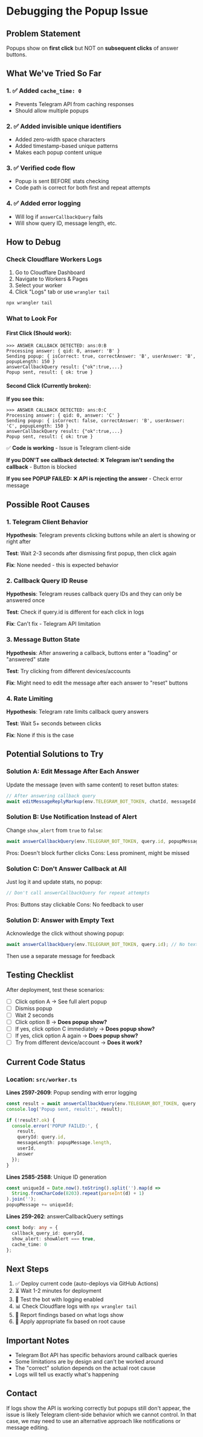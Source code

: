 # Debugging the Popup Issue

## Problem Statement
Popups show on **first click** but NOT on **subsequent clicks** of answer buttons.

## What We've Tried So Far

### 1. ✅ Added `cache_time: 0`
- Prevents Telegram API from caching responses
- Should allow multiple popups

### 2. ✅ Added invisible unique identifiers
- Added zero-width space characters
- Added timestamp-based unique patterns
- Makes each popup content unique

### 3. ✅ Verified code flow
- Popup is sent BEFORE stats checking
- Code path is correct for both first and repeat attempts

### 4. ✅ Added error logging
- Will log if `answerCallbackQuery` fails
- Will show query ID, message length, etc.

## How to Debug

### Check Cloudflare Workers Logs

1. Go to Cloudflare Dashboard
2. Navigate to Workers & Pages
3. Select your worker
4. Click "Logs" tab or use `wrangler tail`

```bash
npx wrangler tail
```

### What to Look For

#### First Click (Should work):
```
>>> ANSWER CALLBACK DETECTED: ans:0:B
Processing answer: { qid: 0, answer: 'B' }
Sending popup: { isCorrect: true, correctAnswer: 'B', userAnswer: 'B', popupLength: 150 }
answerCallbackQuery result: {"ok":true,...}
Popup sent, result: { ok: true }
```

#### Second Click (Currently broken):
**If you see this:**
```
>>> ANSWER CALLBACK DETECTED: ans:0:C
Processing answer: { qid: 0, answer: 'C' }
Sending popup: { isCorrect: false, correctAnswer: 'B', userAnswer: 'C', popupLength: 150 }
answerCallbackQuery result: {"ok":true,...}
Popup sent, result: { ok: true }
```
✅ **Code is working** - Issue is Telegram client-side

**If you DON'T see callback detected:**
❌ **Telegram isn't sending the callback** - Button is blocked

**If you see POPUP FAILED:**
❌ **API is rejecting the answer** - Check error message

## Possible Root Causes

### 1. Telegram Client Behavior
**Hypothesis**: Telegram prevents clicking buttons while an alert is showing or right after

**Test**: Wait 2-3 seconds after dismissing first popup, then click again

**Fix**: None needed - this is expected behavior

### 2. Callback Query ID Reuse
**Hypothesis**: Telegram reuses callback query IDs and they can only be answered once

**Test**: Check if query.id is different for each click in logs

**Fix**: Can't fix - Telegram API limitation

### 3. Message Button State
**Hypothesis**: After answering a callback, buttons enter a "loading" or "answered" state

**Test**: Try clicking from different devices/accounts

**Fix**: Might need to edit the message after each answer to "reset" buttons

### 4. Rate Limiting
**Hypothesis**: Telegram rate limits callback query answers

**Test**: Wait 5+ seconds between clicks

**Fix**: None if this is the case

## Potential Solutions to Try

### Solution A: Edit Message After Each Answer
Update the message (even with same content) to reset button states:

```typescript
// After answering callback query
await editMessageReplyMarkup(env.TELEGRAM_BOT_TOKEN, chatId, messageId, keyboard);
```

### Solution B: Use Notification Instead of Alert
Change `show_alert` from `true` to `false`:

```typescript
await answerCallbackQuery(env.TELEGRAM_BOT_TOKEN, query.id, popupMessage, false);
```

Pros: Doesn't block further clicks
Cons: Less prominent, might be missed

### Solution C: Don't Answer Callback at All
Just log it and update stats, no popup:

```typescript
// Don't call answerCallbackQuery for repeat attempts
```

Pros: Buttons stay clickable
Cons: No feedback to user

### Solution D: Answer with Empty Text
Acknowledge the click without showing popup:

```typescript
await answerCallbackQuery(env.TELEGRAM_BOT_TOKEN, query.id); // No text
```

Then use a separate message for feedback

## Testing Checklist

After deployment, test these scenarios:

- [ ] Click option A → See full alert popup
- [ ] Dismiss popup
- [ ] Wait 2 seconds
- [ ] Click option B → **Does popup show?**
- [ ] If yes, click option C immediately → **Does popup show?**
- [ ] If yes, click option A again → **Does popup show?**
- [ ] Try from different device/account → **Does it work?**

## Current Code Status

### Location: `src/worker.ts`

**Lines 2597-2609**: Popup sending with error logging
```typescript
const result = await answerCallbackQuery(env.TELEGRAM_BOT_TOKEN, query.id, popupMessage, true);
console.log('Popup sent, result:', result);

if (!result?.ok) {
  console.error('POPUP FAILED:', { 
    result, 
    queryId: query.id,
    messageLength: popupMessage.length,
    userId,
    answer
  });
}
```

**Lines 2585-2588**: Unique ID generation
```typescript
const uniqueId = Date.now().toString().split('').map(d => 
  String.fromCharCode(8203).repeat(parseInt(d) + 1)
).join('');
popupMessage += uniqueId;
```

**Lines 259-262**: answerCallbackQuery settings
```typescript
const body: any = {
  callback_query_id: queryId,
  show_alert: showAlert === true,
  cache_time: 0
};
```

## Next Steps

1. ✅ Deploy current code (auto-deploys via GitHub Actions)
2. ⏳ Wait 1-2 minutes for deployment
3. 🧪 Test the bot with logging enabled
4. 📊 Check Cloudflare logs with `npx wrangler tail`
5. 📝 Report findings based on what logs show
6. 🔧 Apply appropriate fix based on root cause

## Important Notes

- Telegram Bot API has specific behaviors around callback queries
- Some limitations are by design and can't be worked around
- The "correct" solution depends on the actual root cause
- Logs will tell us exactly what's happening

## Contact

If logs show the API is working correctly but popups still don't appear, the issue is likely Telegram client-side behavior which we cannot control. In that case, we may need to use an alternative approach like notifications or message editing.
